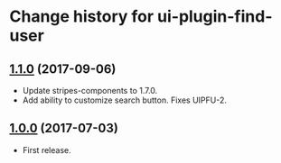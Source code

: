 # Change history for ui-plugin-find-user

## [1.1.0](https://github.com/folio-org/ui-plugin-find-user/tree/v1.1.0) (2017-09-06)

* Update stripes-components to 1.7.0.
* Add ability to customize search button. Fixes UIPFU-2.

## [1.0.0](https://github.com/folio-org/ui-plugin-find-user/tree/v1.0.0) (2017-07-03)

* First release.


